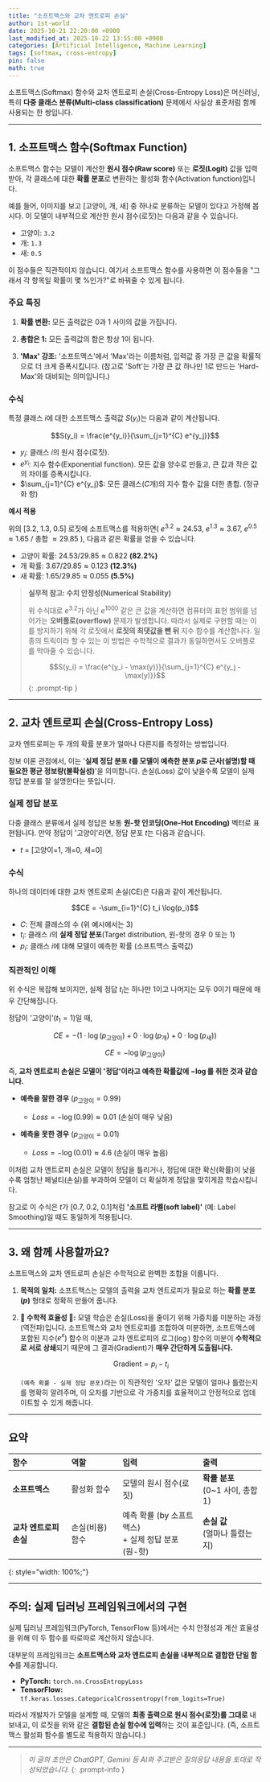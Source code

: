 ```yaml
---
title: "소프트맥스와 교차 엔트로피 손실"
author: 1st-world
date: 2025-10-21 22:20:00 +0900
last_modified_at: 2025-10-22 13:55:00 +0900
categories: [Artificial Intelligence, Machine Learning]
tags: [softmax, cross-entropy]
pin: false
math: true
---
```


소프트맥스(Softmax) 함수와 교차 엔트로피 손실(Cross-Entropy Loss)은 머신러닝, 특히 **다중 클래스 분류(Multi-class classification)** 문제에서 사실상 표준처럼 함께 사용되는 한 쌍입니다.

---

## 1. 소프트맥스 함수(Softmax Function)

소프트맥스 함수는 모델이 계산한 **원시 점수(Raw score)** 또는 **로짓(Logit)** 값을 입력받아, 각 클래스에 대한 **확률 분포**로 변환하는 활성화 함수(Activation function)입니다.

예를 들어, 이미지를 보고 [고양이, 개, 새] 중 하나로 분류하는 모델이 있다고 가정해 봅시다. 이 모델이 내부적으로 계산한 원시 점수(로짓)는 다음과 같을 수 있습니다.

* 고양이: `3.2`
* 개: `1.3`
* 새: `0.5`

이 점수들은 직관적이지 않습니다. 여기서 소프트맥스 함수를 사용하면 이 점수들을 "그래서 각 항목일 확률이 몇 %인가?"로 바꿔줄 수 있게 됩니다.

### 주요 특징

1.  **확률 변환:** 모든 출력값은 0과 1 사이의 값을 가집니다.

2.  **총합은 1:** 모든 출력값의 합은 항상 1이 됩니다.

3.  **'Max' 강조:** '소프트맥스'에서 'Max'라는 이름처럼, 입력값 중 가장 큰 값을 확률적으로 더 크게 증폭시킵니다. (참고로 'Soft'는 가장 큰 값 하나만 1로 만드는 'Hard-Max'와 대비되는 의미입니다.)

### 수식

특정 클래스 $i$에 대한 소프트맥스 출력값 $S(y_i)$는 다음과 같이 계산됩니다.

$$S(y_i) = \frac{e^{y_i}}{\sum_{j=1}^{C} e^{y_j}}$$

* $y_i$: 클래스 $i$의 원시 점수(로짓).
* $e^{y_i}$: 지수 함수(Exponential function). 모든 값을 양수로 만들고, 큰 값과 작은 값의 차이를 증폭시킵니다.
* $\sum_{j=1}^{C} e^{y_j}$: 모든 클래스($C$개)의 지수 함수 값을 더한 총합. (정규화 항)

**예시 적용**

위의 [3.2, 1.3, 0.5] 로짓에 소프트맥스를 적용하면( $e^{3.2} \approx 24.53$, $e^{1.3} \approx 3.67$, $e^{0.5} \approx 1.65$ / 총합 $\approx 29.85$ ), 다음과 같은 확률을 얻을 수 있습니다.

* 고양이 확률: $24.53 / 29.85 \approx 0.822$ **(82.2%)**
* 개 확률: $3.67 / 29.85 \approx 0.123$ **(12.3%)**
* 새 확률: $1.65 / 29.85 \approx 0.055$ **(5.5%)**

> **실무적 참고: 수치 안정성(Numerical Stability)**
>
> 위 수식대로 $e^{3.2}$가 아닌 $e^{1000}$ 같은 큰 값을 계산하면 컴퓨터의 표현 범위를 넘어가는 **오버플로(overflow)** 문제가 발생합니다. 따라서 실제로 구현할 때는 이를 방지하기 위해 각 로짓에서 **로짓의 최댓값을 뺀 뒤** 지수 함수를 계산합니다. 일종의 트릭이라 할 수 있는 이 방법은 수학적으로 결과가 동일하면서도 오버플로를 막아줄 수 있습니다.
>
> $$S(y_i) = \frac{e^{y_i - \max(y)}}{\sum_{j=1}^{C} e^{y_j - \max(y)}}$$
{: .prompt-tip }

---

## 2. 교차 엔트로피 손실(Cross-Entropy Loss)

교차 엔트로피는 두 개의 확률 분포가 얼마나 다른지를 측정하는 방법입니다.

정보 이론 관점에서, 이는 '**실제 정답 분포 $t$를 모델이 예측한 분포 $p$로 근사(설명)할 때 필요한 평균 정보량(불확실성)**'을 의미합니다. 손실(Loss) 값이 낮을수록 모델이 실제 정답 분포를 잘 설명한다는 뜻입니다.

### 실제 정답 분포

다중 클래스 분류에서 실제 정답은 보통 **원-핫 인코딩(One-Hot Encoding)** 벡터로 표현됩니다. 만약 정답이 '고양이'라면, 정답 분포 $t$는 다음과 같습니다.

* $t$ = [고양이=1, 개=0, 새=0]

### 수식

하나의 데이터에 대한 교차 엔트로피 손실(CE)은 다음과 같이 계산됩니다.

$$CE = -\sum_{i=1}^{C} t_i \log(p_i)$$

* $C$: 전체 클래스의 수 (위 예시에서는 3)
* $t_i$: 클래스 $i$의 **실제 정답 분포**(Target distribution, 원-핫의 경우 0 또는 1)
* $p_i$: 클래스 $i$에 대해 모델이 예측한 확률 (소프트맥스 출력값)

### 직관적인 이해

위 수식은 복잡해 보이지만, 실제 정답 $t_i$는 하나만 1이고 나머지는 모두 0이기 때문에 매우 간단해집니다.

정답이 '고양이'($t_1=1$)일 때,

$$CE = - ( 1 \cdot \log(p_{\text{고양이}}) + 0 \cdot \log(p_{\text{개}}) + 0 \cdot \log(p_{\text{새}}) )$$

$$CE = - \log(p_{\text{고양이}})$$

즉, **교차 엔트로피 손실은 모델이 '정답'이라고 예측한 확률값에 $-\log$를 취한 것과 같습니다.**

* **예측을 잘한 경우** ($p_{\text{고양이}}=0.99$)
    * $Loss = -\log(0.99) \approx 0.01$ (손실이 매우 낮음)

* **예측을 못한 경우** ($p_{\text{고양이}}=0.01$)
    * $Loss = -\log(0.01) \approx 4.6$ (손실이 매우 높음)

이처럼 교차 엔트로피 손실은 모델이 정답을 틀리거나, 정답에 대한 확신(확률)이 낮을수록 엄청난 페널티(손실)를 부과하여 모델이 더 확실하게 정답을 맞히게끔 학습시킵니다.

참고로 이 수식은 $t$가 [0.7, 0.2, 0.1]처럼 **'소프트 라벨(soft label)'** (예: Label Smoothing)일 때도 동일하게 적용됩니다.

---

## 3. 왜 함께 사용할까요?

소프트맥스와 교차 엔트로피 손실은 수학적으로 완벽한 조합을 이룹니다.

1. **목적의 일치:** 소프트맥스는 모델의 출력을 교차 엔트로피가 필요로 하는 **확률 분포($p$)** 형태로 정확히 만들어 줍니다.

2. **🌟 수학적 효율성 🌟:** 모델 학습은 손실(Loss)을 줄이기 위해 가중치를 미분하는 과정(역전파)입니다. 소프트맥스와 교차 엔트로피를 조합하여 미분하면, 소프트맥스에 포함된 지수($e^x$) 함수의 미분과 교차 엔트로피의 로그($\log$) 함수의 미분이 **수학적으로 서로 상쇄**되기 때문에 그 결과(Gradient)가 **매우 간단하게 도출됩니다.** 

    $$\text{Gradient} = p_i - t_i$$

    `(예측 확률 - 실제 정답 분포)`라는 이 직관적인 '오차' 값은 모델이 얼마나 틀렸는지를 명확히 알려주며, 이 오차를 기반으로 각 가중치를 효율적이고 안정적으로 업데이트할 수 있게 해줍니다.

---

## 요약

| **함수** | **역할** | **입력** | **출력** |
| :--- | :--- | :--- | :--- |
| **소프트맥스** | 활성화 함수 | 모델의 원시 점수(로짓) | **확률 분포**<br>(0~1 사이, 총합 1) |
| **교차 엔트로피 손실** | 손실(비용) 함수 | 예측 확률 (by 소프트맥스)<br>+ 실제 정답 분포 (원-핫) | **손실 값**<br>(얼마나 틀렸는지) |
{: style="width: 100%;"}

---

## 주의: 실제 딥러닝 프레임워크에서의 구현

실제 딥러닝 프레임워크(PyTorch, TensorFlow 등)에서는 수치 안정성과 계산 효율성을 위해 이 두 함수를 따로따로 계산하지 않습니다.

대부분의 프레임워크는 **소프트맥스와 교차 엔트로피 손실을 내부적으로 결합한 단일 함수**를 제공합니다.
* **PyTorch:** `torch.nn.CrossEntropyLoss`
* **TensorFlow:** `tf.keras.losses.CategoricalCrossentropy(from_logits=True)`

따라서 개발자가 모델을 설계할 때, 모델의 **최종 출력으로 원시 점수(로짓)를 그대로** 내보내고, 이 로짓을 위와 같은 **결합된 손실 함수에 입력**하는 것이 표준입니다. (즉, 소프트맥스 활성화 함수를 별도로 적용하지 않습니다.)

---

> _이 글의 초안은 ChatGPT, Gemini 등 AI와 주고받은 질의응답 내용을 토대로 작성되었습니다._
{: .prompt-info }